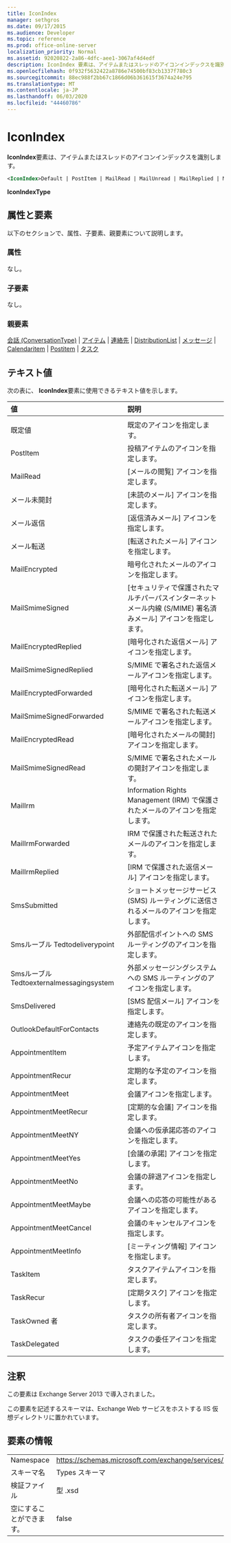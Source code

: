 ```yaml
---
title: IconIndex
manager: sethgros
ms.date: 09/17/2015
ms.audience: Developer
ms.topic: reference
ms.prod: office-online-server
localization_priority: Normal
ms.assetid: 92020822-2a86-4dfc-aee1-3067af4d4edf
description: IconIndex 要素は、アイテムまたはスレッドのアイコンインデックスを識別します。
ms.openlocfilehash: 0f932f5632422a8786e74500bf83cb1337f780c3
ms.sourcegitcommit: 88ec988f2bb67c1866d06b361615f3674a24e795
ms.translationtype: MT
ms.contentlocale: ja-JP
ms.lasthandoff: 06/03/2020
ms.locfileid: "44460786"
---
```

# <a name="iconindex"></a>IconIndex

**IconIndex**要素は、アイテムまたはスレッドのアイコンインデックスを識別します。 
  
```XML
<IconIndex>Default | PostItem | MailRead | MailUnread | MailReplied | MailForwarded | MailEncrypted | MailSmimeSigned | MailEncrytedReplied | MailSmimeSignedReplied | MailEncryptedForwarded | MailSmimeSignedForwarded | MailEncryptedRead | MailSmimeSignedRead | MailIrm | MailIrmForwarded | MailIrmReplied | SmsSubmitted | SmsRoutedToDeliveryPoint | SmsRoutedToExternalMessagingSystem | SmsDelivered | OutlookDefaultForContacts | AppointmentItem | AppointmentRecur | AppointmentMeet | AppointmentMeetRecur | AppointmentMeetNY | AppointmentMeetYes | AppointmentMeetNo | AppointmentMeetMaybe | AppointmentMeetCancel | AppointmentMeetInfo | TaskItem | TaskRecur | TaskOwned | TaskDelegated</IconIndex>
```

 **IconIndexType**
## <a name="attributes-and-elements"></a>属性と要素

以下のセクションで、属性、子要素、親要素について説明します。
  
### <a name="attributes"></a>属性

なし。
  
### <a name="child-elements"></a>子要素

なし。
  
### <a name="parent-elements"></a>親要素

[会話 (ConversationType)](conversation-conversationtype.md)  | [アイテム](item.md)  | [連絡先](contact.md)  | [DistributionList](distributionlist.md)  | [メッセージ](message-ex15websvcsotherref.md)  | [Calendaritem](calendaritem.md)  | [Postitem](postitem.md)  | [タスク](task.md)
  
## <a name="text-value"></a>テキスト値

次の表に、 **IconIndex**要素に使用できるテキスト値を示します。 
  
|**値**|**説明**|
|:-----|:-----|
|||
|既定値  <br/> |既定のアイコンを指定します。  <br/> |
|PostItem  <br/> |投稿アイテムのアイコンを指定します。  <br/> |
|MailRead  <br/> |[メールの閲覧] アイコンを指定します。  <br/> |
|メール未開封  <br/> |[未読のメール] アイコンを指定します。  <br/> |
|メール返信  <br/> |[返信済みメール] アイコンを指定します。  <br/> |
|メール転送  <br/> |[転送されたメール] アイコンを指定します。  <br/> |
|MailEncrypted  <br/> |暗号化されたメールのアイコンを指定します。  <br/> |
|MailSmimeSigned  <br/> |[セキュリティで保護されたマルチパーパスインターネットメール内線 (S/MIME) 署名済みメール] アイコンを指定します。  <br/> |
|MailEncryptedReplied  <br/> |[暗号化された返信メール] アイコンを指定します。  <br/> |
|MailSmimeSignedReplied  <br/> |S/MIME で署名された返信メールアイコンを指定します。  <br/> |
|MailEncryptedForwarded  <br/> |[暗号化された転送メール] アイコンを指定します。  <br/> |
|MailSmimeSignedForwarded  <br/> |S/MIME で署名された転送メールアイコンを指定します。  <br/> |
|MailEncryptedRead  <br/> |[暗号化されたメールの開封] アイコンを指定します。  <br/> |
|MailSmimeSignedRead  <br/> |S/MIME で署名されたメールの開封アイコンを指定します。  <br/> |
|MailIrm  <br/> |Information Rights Management (IRM) で保護されたメールのアイコンを指定します。  <br/> |
|MailIrmForwarded  <br/> |IRM で保護された転送されたメールのアイコンを指定します。  <br/> |
|MailIrmReplied  <br/> |[IRM で保護された返信メール] アイコンを指定します。  <br/> |
|SmsSubmitted  <br/> |ショートメッセージサービス (SMS) ルーティングに送信されるメールのアイコンを指定します。  <br/> |
|Smsルーブル Tedtodeliverypoint  <br/> |外部配信ポイントへの SMS ルーティングのアイコンを指定します。  <br/> |
|Smsルーブル Tedtoexternalmessagingsystem  <br/> |外部メッセージングシステムへの SMS ルーティングのアイコンを指定します。  <br/> |
|SmsDelivered  <br/> |[SMS 配信メール] アイコンを指定します。  <br/> |
|OutlookDefaultForContacts  <br/> |連絡先の既定のアイコンを指定します。  <br/> |
|AppointmentItem  <br/> |予定アイテムアイコンを指定します。  <br/> |
|AppointmentRecur  <br/> |定期的な予定のアイコンを指定します。  <br/> |
|AppointmentMeet  <br/> |会議アイコンを指定します。  <br/> |
|AppointmentMeetRecur  <br/> |[定期的な会議] アイコンを指定します。  <br/> |
|AppointmentMeetNY  <br/> |会議への仮承諾応答のアイコンを指定します。  <br/> |
|AppointmentMeetYes  <br/> |[会議の承諾] アイコンを指定します。  <br/> |
|AppointmentMeetNo  <br/> |会議の辞退アイコンを指定します。  <br/> |
|AppointmentMeetMaybe  <br/> |会議への応答の可能性があるアイコンを指定します。  <br/> |
|AppointmentMeetCancel  <br/> |会議のキャンセルアイコンを指定します。  <br/> |
|AppointmentMeetInfo  <br/> |[ミーティング情報] アイコンを指定します。  <br/> |
|TaskItem  <br/> |タスクアイテムアイコンを指定します。  <br/> |
|TaskRecur  <br/> |[定期タスク] アイコンを指定します。  <br/> |
|TaskOwned 者  <br/> |タスクの所有者アイコンを指定します。  <br/> |
|TaskDelegated  <br/> |タスクの委任アイコンを指定します。  <br/> |
   
## <a name="remarks"></a>注釈

この要素は Exchange Server 2013 で導入されました。
  
この要素を記述するスキーマは、Exchange Web サービスをホストする IIS 仮想ディレクトリに置かれています。
  
## <a name="element-information"></a>要素の情報

|||
|:-----|:-----|
|Namespace  <br/> |https://schemas.microsoft.com/exchange/services/2006/types  <br/> |
|スキーマ名  <br/> |Types スキーマ  <br/> |
|検証ファイル  <br/> |型 .xsd  <br/> |
|空にすることができます。  <br/> |false  <br/> |
   


